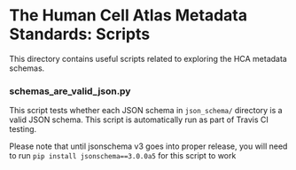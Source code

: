 # The Human Cell Atlas Metadata Standards: Scripts

This directory contains useful scripts related to exploring the HCA metadata schemas.

### schemas_are_valid_json.py

This script tests whether each JSON schema in `json_schema/` directory is a valid JSON schema. This script is automatically run as part of Travis CI testing.

Please note that until jsonschema v3 goes into proper release, you will need to run `pip install jsonschema==3.0.0a5` for this script to work

